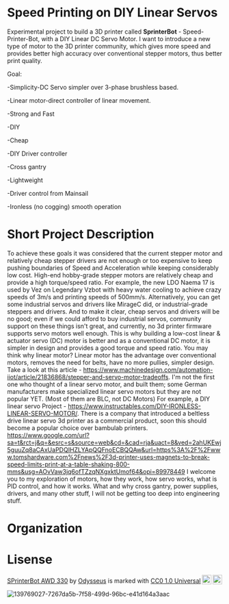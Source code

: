 # Speed Printing on DIY Linear Servos
Experimental project to build a 3D printer called **SprinterBot** - Speed-Printer-Bot, with a DIY Linear DC Servo Motor. I want to introduce a new type of motor to the 3D printer community, which gives more speed and provides better high accuracy over conventional stepper motors, thus better print quality.

Goal: 

-Simplicity-DC Servo simpler over 3-phase brushless based.

-Linear motor-direct controller of linear movement.

-Strong and Fast

-DIY

-Cheap

-DIY Driver controller

-Cross gantry

-Lightweight

-Driver control from Mainsail

-Ironless (no cogging) smooth operation


# Short Project Description 

To achieve these goals it was considered that the current stepper motor and relatively cheap stepper drivers are not enough or too expensive to keep pushing boundaries of Speed and Acceleration while keeping considerably low cost. High-end hobby-grade stepper motors are relatively cheap and provide a high torque/speed ratio. For example, the new LDO Naema 17 is used by Vez on Legendary Vzbot with heavy water cooling to achieve crazy speeds of 3m/s and printing speeds of 500mm/s. Alternatively, you can get some industrial servos and drivers like MirageC did, or industrial-grade steppers and drivers. And to make it clear, cheap servos and drivers will be no good; even if we could afford to buy industrial servos, community support on these things isn't great, and currently, no 3d printer firmware supports servo motors well enough.
This is why building a low-cost linear & actuator servo (DC) motor is better and as a conventional DC motor, it is simpler in design and provides a good torque and speed ratio.
You may think why linear motor? Linear motor has the advantage over conventional motors, removes the need for belts, have no more pullies, simpler design. Take a look at this article - https://www.machinedesign.com/automation-iiot/article/21836868/stepper-and-servo-motor-tradeoffs. 
I'm not the first one who thought of a linear servo motor, and built them; some German manufacturers make specialized linear servo motors but they are not popular YET. (Most of them are BLC, not DC Motors) For example, a DIY linear servo Project - https://www.instructables.com/DIY-IRONLESS-LINEAR-SERVO-MOTOR/. 
There is a company that introduced a beltless drive linear servo 3d printer as a commercial product, soon this should become a popular choice over bambulab printers. https://www.google.com/url?sa=t&rct=j&q=&esrc=s&source=web&cd=&cad=rja&uact=8&ved=2ahUKEwj5guuZq8aCAxUaPDQIHZLYApQQFnoECBQQAw&url=https%3A%2F%2Fwww.tomshardware.com%2Fnews%2F3d-printer-uses-magnets-to-break-speed-limits-print-at-a-table-shaking-800-mms&usg=AOvVaw3jq6ofTZzqNXgxktUmof64&opi=89978449
I welcome you to my exploration of motors, how they work, how servo works, what is PID control, and how it works. What and why cross gantry, power supplies, drivers, and many other stuff, I will not be getting too deep into engineering stuff.

# Organization
# Lisense

 <p xmlns:cc="http://creativecommons.org/ns#" xmlns:dct="http://purl.org/dc/terms/"><a property="dct:title" rel="cc:attributionURL" href="https://github.com/SprinterBot/SPrinterBot-AWD-330">SPrinterBot AWD 330</a> by <a rel="cc:attributionURL dct:creator" property="cc:attributionName" href="https://github.com/SprinterBot">Odysseus</a> is marked with <a href="http://creativecommons.org/publicdomain/zero/1.0?ref=chooser-v1" target="_blank" rel="license noopener noreferrer" style="display:inline-block;">CC0 1.0 Universal<img style="height:22px!important;margin-left:3px;vertical-align:text-bottom;" src="https://mirrors.creativecommons.org/presskit/icons/cc.svg?ref=chooser-v1"><img style="height:22px!important;margin-left:3px;vertical-align:text-bottom;" src="https://mirrors.creativecommons.org/presskit/icons/zero.svg?ref=chooser-v1"></a></p> 

 ![139769027-7267da5b-7f58-499d-96bc-e41d164a3aac](https://github.com/SprinterBot/SPrinterBot-AWD-330/assets/101147725/c01059b4-c78c-43f0-a05f-9715e42efc84)
